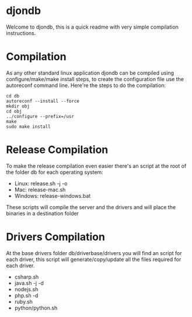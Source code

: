 djondb
======

Welcome to djondb, this is a quick readme with very simple compilation instructions. 

Compilation
===========

As any other standard linux application djondb can be compiled using configure/make/make install steps, to create
the configuration file use the autoreconf command line. Here're the steps to do the compilation:

    cd db
    autoreconf --install --force
    mkdir obj
    cd obj
    ../configure --prefix=/usr
    make
    sudo make install

Release Compilation
===================

To make the release compilation even easier there's an script at the root of the folder db for each operating system:

* Linux:   release.sh -j <java path> -o <output dir>
* Mac:   release-mac.sh
* Windows: release-windows.bat

These scripts will compile the server and the drivers and will place the binaries in a destination folder

Drivers Compilation
======================

At the base drivers folder db/driverbase/drivers you will find an script for each driver, this script will generate/copy/update all
the files required for each driver.

* csharp.sh 
* java.sh -j <java path> -d <outputdir> 
* nodejs.sh 
* php.sh -d <outputdir>
* ruby.sh
* python/python.sh



